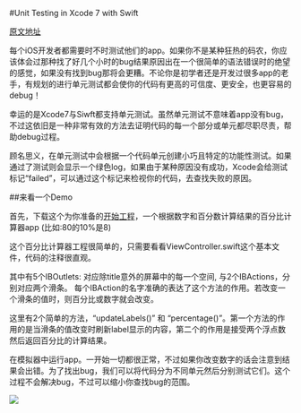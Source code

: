 #Unit Testing in Xcode 7 with Swift

[原文地址](http://www.appcoda.com/unit-testing-swift/)

每个iOS开发者都需要时不时测试他们的app。如果你不是某种狂热的码农，你应该体会过那种找了好几个小时的bug结果原因出在一个很简单的语法错误时的绝望的感觉，如果没有找到bug那将会更糟。不论你是初学者还是开发过很多app的老手，有规划的进行单元测试都会使你的代码有更高的可信度、更安全，也更容易的debug！

幸运的是Xcode7与Siwft都支持单元测试。虽然单元测试不意味着app没有bug，不过这依旧是一种非常有效的方法去证明代码的每一个部分或单元都尽职尽责，帮助debug过程。

顾名思义，在单元测试中会根据一个代码单元创建小巧且特定的功能性测试。如果通过了测试则会显示一个绿色log，如果由于某种原因没有成功，Xcode会给测试标记“failed”，可以通过这个标记来检视你的代码，去查找失败的原因。

##来看一个Demo

首先，下载这个为你准备的[开始工程](https://github.com/appcoda/SwiftUnitTestDemo/blob/master/PercentageCalculatorStarter.zip?raw=true)，一个根据数字和百分数计算结果的百分比计算器app (比如:80的10%是8)

这个百分比计算器工程很简单的，只需要看看ViewController.swift这个基本文件，代码的注释很直观。

其中有5个IBOutlets: 对应除title意外的屏幕中的每一个空间, 与2个IBActions，分别对应两个滑条。 每个IBAction的名字准确的表达了这个方法的作用。若改变一个滑条的值时，则百分比或数字就会改变。

这里有2个简单的方法，“updateLabels()” 和 “percentage()”。第一个方法的作用的是当滑条的值改变时刷新label显示的内容，第二个的作用是接受两个浮点数然后返回百分比的计算结果。

在模拟器中运行app。一开始一切都很正常，不过如果你改变数字的话会注意到结果会出错。为了找出bug，我们可以将代码分为不同单元然后分别测试它们。这个过程不会解决bug，不过可以缩小你查找bug的范围。

![](http://www.appcoda.com/wp-content/uploads/2016/02/unit-test-demo-app.png)
